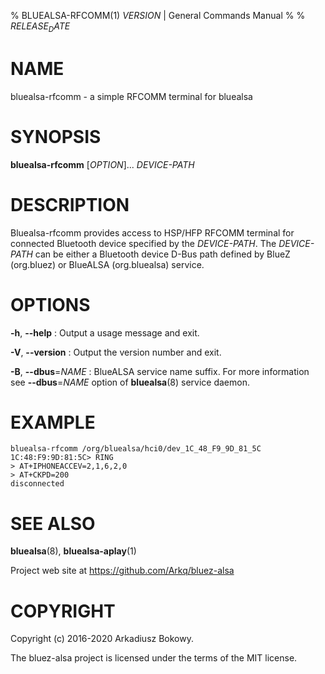 % BLUEALSA-RFCOMM(1) $VERSION$ | General Commands Manual
%
% $RELEASE_DATE$

# NAME

bluealsa-rfcomm - a simple RFCOMM terminal for bluealsa

# SYNOPSIS

**bluealsa-rfcomm** [*OPTION*]... *DEVICE-PATH*

# DESCRIPTION

Bluealsa-rfcomm provides access to HSP/HFP RFCOMM terminal for connected Bluetooth device
specified by the *DEVICE-PATH*. The *DEVICE-PATH* can be either a Bluetooth device D-Bus
path defined by BlueZ (org.bluez) or BlueALSA (org.bluealsa) service.

# OPTIONS

**-h**, **\--help**
:   Output a usage message and exit.

**-V**, **\--version**
:   Output the version number and exit.

**-B**, **\--dbus**=*NAME*
:   BlueALSA service name suffix. For more information see **\--dbus**=*NAME*
    option of **bluealsa**(8) service daemon.

# EXAMPLE

    bluealsa-rfcomm /org/bluealsa/hci0/dev_1C_48_F9_9D_81_5C
    1C:48:F9:9D:81:5C> RING
    > AT+IPHONEACCEV=2,1,6,2,0
    > AT+CKPD=200
    disconnected

# SEE ALSO

**bluealsa**(8), **bluealsa-aplay**(1)

Project web site at https://github.com/Arkq/bluez-alsa

# COPYRIGHT

Copyright (c) 2016-2020 Arkadiusz Bokowy.

The bluez-alsa project is licensed under the terms of the MIT license.
